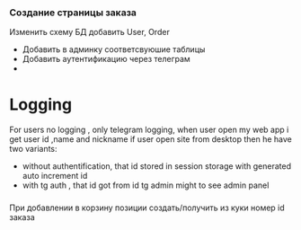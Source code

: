 ### Создание страницы заказа 
Изменить схему БД добавить User, Order 
+ Добавить в админку соответсвуюшие таблицы 
+ Добавить аутентификацию через телеграм
+  
# Logging
For users no logging , only telegram logging, when user open my web app
i get user id ,name and nickname
if user open site from desktop then he have two variants:
+ without authentification, that id stored in session storage with generated auto increment id
+ with tg auth , that id got from id tg
admin might to see admin panel
###
При добавлении в корзину позиции создать/получить из куки номер id заказа



